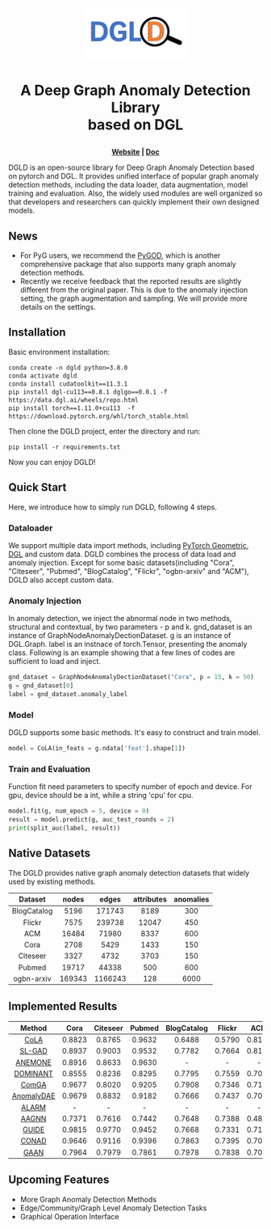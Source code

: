 <p align="center">
    <a href="https://zhoushengisnoob.github.io/projects/DGLD_Fronted/index.html"> <img src="DGLD_logo.jpg" width="200"/></a>
<p>

<h1 align="center">
    <p>A Deep Graph Anomaly Detection Library <br> based on DGL</p>
</h1>

<p align="center">
    <b> <a href="https://zhoushengisnoob.github.io/projects/DGLD_Fronted/index.html">Website</a> | <a href="https://zhoushengisnoob.github.io/DGLD/doc/docstring_html/html/dgld.html">Doc</a> </b>
</p>

DGLD is an open-source library for Deep Graph Anomaly Detection based on pytorch and DGL. It provides unified interface of popular graph anomaly detection methods, including the data loader, data augmentation, model training and evaluation. Also, the widely used modules are well organized so that developers and researchers can quickly implement their own designed models. 


## News
* For PyG users, we recommend the [PyGOD](https://github.com/pygod-team/pygod/), which is another comprehensive package that also supports many graph anomaly detection methods.
* Recently we receive feedback that the reported results are slightly different from the original paper. This is due to the anomaly injection setting, the graph augmentation and sampling. We will provide more details on the settings. 

## Installation
Basic environment installation:
```shell
conda create -n dgld python=3.8.0
conda activate dgld
conda install cudatoolkit==11.3.1
pip install dgl-cu113==0.8.1 dglgo==0.0.1 -f https://data.dgl.ai/wheels/repo.html
pip install torch==1.11.0+cu113  -f https://download.pytorch.org/whl/torch_stable.html
```
Then clone the DGLD project, enter the directory and run:
```shell
pip install -r requirements.txt
```
Now you can enjoy DGLD!

## Quick Start

Here, we introduce how to simply run DGLD, following 4 steps.

### Dataloader

We support multiple data import methods, including [PyTorch Geometric](https://pytorch-geometric.readthedocs.io/en/latest/), [DGL](https://www.dgl.ai/) and custom data. DGLD combines the process of data load and anomaly injection. Except for some basic datasets(including "Cora", "Citeseer", "Pubmed", "BlogCatalog", "Flickr", "ogbn-arxiv" and "ACM"), DGLD also accept custom data.

### Anomaly Injection

In anomaly detection, we inject the abnormal node in two methods, structural and contextual, by two parameters - p and k. gnd_dataset is an instance of GraphNodeAnomalyDectionDataset. g is an instance of DGL.Graph. label is an instnace of torch.Tensor, presenting the anomaly class. Following is an example showing that a few lines of codes are sufficient to load and inject.

```python
gnd_dataset = GraphNodeAnomalyDectionDataset("Cora", p = 15, k = 50)
g = gnd_dataset[0]
label = gnd_dataset.anomaly_label
```

### Model

DGLD supports some basic methods. It's easy to construct and train model.

```python
model = CoLA(in_feats = g.ndata['feat'].shape[1])
```

### Train and Evaluation

Function fit need parameters to specify number of epoch and device. For gpu, device should be a int, while a string 'cpu' for cpu.

```python
model.fit(g, num_epoch = 5, device = 0)
result = model.predict(g, auc_test_rounds = 2)
print(split_auc(label, result))
```


## Native Datasets
The DGLD provides native graph anomaly detection datasets that widely used by existing methods.

|   Dataset   | nodes  |  edges  | attributes | anomalies |
| :---------: | :----: | :-----: | :--------: | :-------: |
| BlogCatalog |  5196  | 171743  |    8189    |    300    |
|   Flickr    |  7575  | 239738  |   12047    |    450    |
|     ACM     | 16484  |  71980  |    8337    |    600    |
|    Cora     |  2708  |  5429   |    1433    |    150    |
|  Citeseer   |  3327  |  4732   |    3703    |    150    |
|   Pubmed    | 19717  |  44338  |    500     |    600    |
| ogbn-arxiv  | 169343 | 1166243 |    128     |   6000    |



## Implemented Results
|Method   | Cora | Citeseer  |  Pubmed   | BlogCatalog | Flickr  |   ACM   | Arxiv |
| :--------: | :---------: | :-----: | :-----: | :------: | :-----: | :-----: | :--------: |
| [CoLA](https://arxiv.org/abs/2103.00113)    |   0.8823   | 0.8765 | 0.9632 | 0.6488  | 0.5790 | 0.8194 |  0.8833   |
|  [SL-GAD](https://arxiv.org/pdf/2108.09896.pdf?ref=https://githubhelp.com)   |   0.8937   | 0.9003 | 0.9532 | 0.7782  | 0.7664 | 0.8146 |    0.7483     |
|  [ANEMONE](https://dl.acm.org/doi/abs/10.1145/3459637.3482057)   |     0.8916      |   0.8633    | 0.9630 | -  | - |    -    |     -      |
| [DOMINANT](https://epubs.siam.org/doi/pdf/10.1137/1.9781611975673.67)  |   0.8555   | 0.8236 |    0.8295   |    0.7795     |   0.7559    | 0.7067 |     -     |
|   [ComGA](https://dl.acm.org/doi/abs/10.1145/3488560.3498389)    |   0.9677    | 0.8020  | 0.9205  | 0.7908  | 0.7346  | 0.7147 |     -     |
| [AnomalyDAE](https://arxiv.org/pdf/2002.03665.pdf) |     0.9679     |0.8832    | 0.9182   |    0.7666      |   0.7437     |    0.7091      |    -        |
|   [ALARM](https://ieeexplore.ieee.org/abstract/document/9162509)    |      -      |    -    |    -    |    -     |    -    |    -    |     -      |
|  [AAGNN](https://www4.comp.polyu.edu.hk/~xiaohuang/docs/Shuang_CIKM21.pdf)   |   0.7371   | 0.7616 |    0.7442   |    0.7648     | 0.7388 |    0.4868    |     -    |
|[GUIDE](https://ieeexplore.ieee.org/document/9671990)|0.9815|0.9770|0.9452|0.7668| 0.7331 |0.7100| 0.7711 |
|[CONAD](https://link.springer.com/chapter/10.1007/978-3-031-05936-0_35)|0.9646|0.9116|0.9396|0.7863| 0.7395 |0.7005| 0.5988 |
|[GAAN](https://dl.acm.org/doi/abs/10.1145/3340531.3412070)|0.7964|0.7979|0.7861|0.7978|0.7838|0.7081|0.6787|

## Upcoming Features
* More Graph Anomaly Detection Methods
* Edge/Community/Graph Level Anomaly Detection Tasks
* Graphical Operation Interface
